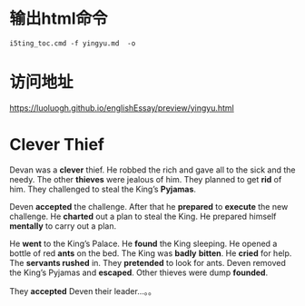 # 输出html命令

```
i5ting_toc.cmd -f yingyu.md  -o
```

# 访问地址

https://luoluogh.github.io/englishEssay/preview/yingyu.html

# **Clever Thief**



Devan was a **clever** thief. He robbed the rich and gave all to the sick and the needy. The other **thieves** were jealous of him. They planned to get **rid** of him. They challenged to steal the King’s **Pyjamas**.



Deven **accepted** the challenge. After that he **prepared** to **execute** the new challenge. He **charted** out a plan to steal the King. He prepared himself **mentally** to carry out a plan.

 

He **went** to the King’s Palace. He **found** the King sleeping. He opened a bottle of red **ants** on the bed. The King was **badly** **bitten**. He **cried** for help. The **servants rushed** in. They **pretended** to look for ants. Deven removed the King’s Pyjamas and **escaped**. Other thieves were dump **founded**.

 

They **accepted** Deven their leader...。。


